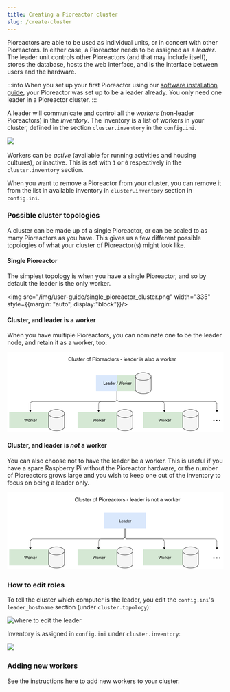 ```yaml
---
title: Creating a Pioreactor cluster
slug: /create-cluster
---
```


Pioreactors are able to be used as individual units, or in concert with other Pioreactors. In either case, a Pioreactor needs to be assigned as a _leader_. The leader unit controls other Pioreactors (and that may include itself), stores the database, hosts the web interface, and is the interface between users and the hardware.

:::info
When you set up your first Pioreactor using our [software installation guide](https://docs.pioreactor.com/user-guide/software-set-up), your Pioreactor was set up to be a leader already. You only need one leader in a Pioreactor cluster.
:::


A leader will communicate and control all the _workers_ (non-leader Pioreactors) in the _inventory_. The inventory is a list of workers in your cluster, defined in the section `cluster.inventory` in the `config.ini`.

![](https://user-images.githubusercontent.com/884032/103158311-5316e380-478a-11eb-9425-6bb0df079d58.png)


Workers can be *active* (available for running activities and housing cultures), or inactive. This is set with `1` or `0` respectively in the `cluster.inventory` section.

When you want to remove a Pioreactor from your cluster, you can remove it from the list in available inventory in `cluster.inventory` section in `config.ini`.


### Possible cluster topologies

A cluster can be made up of a single Pioreactor, or can be scaled to as many Pioreactors as you have. This gives us a few different possible topologies of what your cluster of Pioreactor(s) might look like.

#### Single Pioreactor

The simplest topology is when you have a single Pioreactor, and so by default the leader is the only worker.

<img src="/img/user-guide/single_pioreactor_cluster.png" width="335" style={{margin: "auto", display:"block"}}/>


#### Cluster, and leader is a worker

When you have multiple Pioreactors, you can nominate one to be the leader node, and retain it as a worker, too:

![leader is also a worker in the cluster](/img/user-guide/leader_as_worker_cluster.png)


#### Cluster, and leader is _not_ a worker

You can also choose not to have the leader be a worker. This is useful if you have a spare Raspberry Pi without the Pioreactor hardware, or the number of Pioreactors grows large and you wish to keep one out of the inventory to focus on being a leader only.

![leader not worker](/img/user-guide/leader_cluster.png)

### How to edit roles

To tell the cluster which computer is the leader, you edit the `config.ini`'s `leader_hostname` section (under `cluster.topology`):

![where to edit the leader](https://user-images.githubusercontent.com/884032/103158348-b43eb700-478a-11eb-80d9-883458107f31.png)

Inventory is assigned in `config.ini` under `cluster.inventory`:

![](https://user-images.githubusercontent.com/884032/103158311-5316e380-478a-11eb-9425-6bb0df079d58.png)

### Adding new workers

See the instructions [here](/user-guide/software-set-up#adding-workers-to-your-cluster) to add new workers to your cluster.